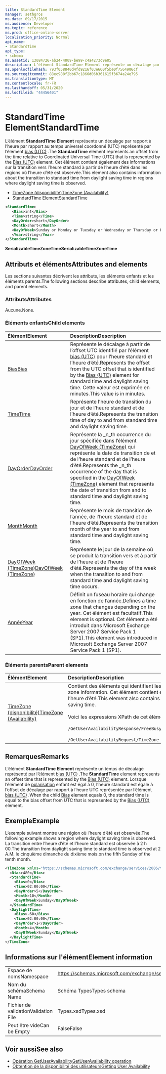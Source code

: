 ```yaml
---
title: StandardTime Element
manager: sethgros
ms.date: 09/17/2015
ms.audience: Developer
ms.topic: reference
ms.prod: office-online-server
localization_priority: Normal
api_name:
- StandardTime
api_type:
- schema
ms.assetid: 13084726-ab24-4009-be99-c4a4273c9e05
description: L’élément StandardTime Element représente un décalage par rapport à l’heure par rapport au temps universel coordonné (UTC) représenté par l’élément bias (UTC). Cet élément contient également des informations sur la transition vers l’heure standard à partir de l’heure d’été dans les régions où l’heure d’été est observée.
ms.openlocfilehash: 793f058840d4fd9216f03e660f5be0f7564906cf
ms.sourcegitcommit: 88ec988f2bb67c1866d06b361615f3674a24e795
ms.translationtype: MT
ms.contentlocale: fr-FR
ms.lasthandoff: 05/31/2020
ms.locfileid: "44456401"
---
```

# <a name="standardtime"></a><span data-ttu-id="f5f79-104">StandardTime Element</span><span class="sxs-lookup"><span data-stu-id="f5f79-104">StandardTime</span></span>

<span data-ttu-id="f5f79-105">L’élément **StandardTime Element** représente un décalage par rapport à l’heure par rapport au temps universel coordonné (UTC) représenté par l’élément [bias (UTC)](bias-utc.md) .</span><span class="sxs-lookup"><span data-stu-id="f5f79-105">The **StandardTime** element represents an offset from the time relative to Coordinated Universal Time (UTC) that is represented by the [Bias (UTC)](bias-utc.md) element.</span></span> <span data-ttu-id="f5f79-106">Cet élément contient également des informations sur la transition vers l’heure standard à partir de l’heure d’été dans les régions où l’heure d’été est observée.</span><span class="sxs-lookup"><span data-stu-id="f5f79-106">This element also contains information about the transition to standard time from daylight saving time in regions where daylight saving time is observed.</span></span> 
  
- [<span data-ttu-id="f5f79-107">TimeZone (disponibilité)</span><span class="sxs-lookup"><span data-stu-id="f5f79-107">TimeZone (Availability)</span></span>](timezone-availability.md)
- [<span data-ttu-id="f5f79-108">StandardTime Element</span><span class="sxs-lookup"><span data-stu-id="f5f79-108">StandardTime</span></span>](standardtime.md)
  
```xml
<StandardTime>
   <Bias>int</Bias>
   <Time>string</Time>
   <DayOrder>short</DayOrder>
   <Month>short</Month>
   <DayOfWeek>Sunday or Monday or Tuesday or Wednesday or Thursday or Friday or Saturday</DayOfWeek>
   <Year>string</Year>
</StandardTime>
```

 <span data-ttu-id="f5f79-109">**SerializableTimeZoneTime**</span><span class="sxs-lookup"><span data-stu-id="f5f79-109">**SerializableTimeZoneTime**</span></span>
## <a name="attributes-and-elements"></a><span data-ttu-id="f5f79-110">Attributs et éléments</span><span class="sxs-lookup"><span data-stu-id="f5f79-110">Attributes and elements</span></span>

<span data-ttu-id="f5f79-111">Les sections suivantes décrivent les attributs, les éléments enfants et les éléments parents.</span><span class="sxs-lookup"><span data-stu-id="f5f79-111">The following sections describe attributes, child elements, and parent elements.</span></span>
  
### <a name="attributes"></a><span data-ttu-id="f5f79-112">Attributs</span><span class="sxs-lookup"><span data-stu-id="f5f79-112">Attributes</span></span>

<span data-ttu-id="f5f79-113">Aucune.</span><span class="sxs-lookup"><span data-stu-id="f5f79-113">None.</span></span>
  
### <a name="child-elements"></a><span data-ttu-id="f5f79-114">Éléments enfants</span><span class="sxs-lookup"><span data-stu-id="f5f79-114">Child elements</span></span>

|<span data-ttu-id="f5f79-115">**Élément**</span><span class="sxs-lookup"><span data-stu-id="f5f79-115">**Element**</span></span>|<span data-ttu-id="f5f79-116">**Description**</span><span class="sxs-lookup"><span data-stu-id="f5f79-116">**Description**</span></span>|
|:-----|:-----|
|[<span data-ttu-id="f5f79-117">Bias</span><span class="sxs-lookup"><span data-stu-id="f5f79-117">Bias</span></span>](bias.md) <br/> |<span data-ttu-id="f5f79-118">Représente le décalage à partir de l’offset UTC identifié par l’élément [bias (UTC)](bias-utc.md) pour l’heure standard et l’heure d’été.</span><span class="sxs-lookup"><span data-stu-id="f5f79-118">Represents the offset from the UTC offset that is identified by the [Bias (UTC)](bias-utc.md) element for standard time and daylight saving time.</span></span> <span data-ttu-id="f5f79-119">Cette valeur est exprimée en minutes.</span><span class="sxs-lookup"><span data-stu-id="f5f79-119">This value is in minutes.</span></span>  <br/> |
|[<span data-ttu-id="f5f79-120">Time</span><span class="sxs-lookup"><span data-stu-id="f5f79-120">Time</span></span>](time.md) <br/> |<span data-ttu-id="f5f79-121">Représente l’heure de transition du jour et de l’heure standard et de l’heure d’été.</span><span class="sxs-lookup"><span data-stu-id="f5f79-121">Represents the transition time of day to and from standard time and daylight saving time.</span></span>  <br/> |
|[<span data-ttu-id="f5f79-122">DayOrder</span><span class="sxs-lookup"><span data-stu-id="f5f79-122">DayOrder</span></span>](dayorder.md) <br/> |<span data-ttu-id="f5f79-123">Représente la _n_th occurrence du jour spécifiée dans l’élément [DayOfWeek (TimeZone)](dayofweek-timezone.md) qui représente la date de transition de et de l’heure standard et de l’heure d’été.</span><span class="sxs-lookup"><span data-stu-id="f5f79-123">Represents the  _n_th occurrence of the day that is specified in the [DayOfWeek (TimeZone)](dayofweek-timezone.md) element that represents the date of transition from and to standard time and daylight saving time.</span></span>  <br/> |
|[<span data-ttu-id="f5f79-124">Month</span><span class="sxs-lookup"><span data-stu-id="f5f79-124">Month</span></span>](month.md) <br/> |<span data-ttu-id="f5f79-125">Représente le mois de transition de l’année, de l’heure standard et de l’heure d’été.</span><span class="sxs-lookup"><span data-stu-id="f5f79-125">Represents the transition month of the year to and from standard time and daylight saving time.</span></span>  <br/> |
|[<span data-ttu-id="f5f79-126">DayOfWeek (TimeZone)</span><span class="sxs-lookup"><span data-stu-id="f5f79-126">DayOfWeek (TimeZone)</span></span>](dayofweek-timezone.md) <br/> |<span data-ttu-id="f5f79-127">Représente le jour de la semaine où se produit la transition vers et à partir de l’heure et de l’heure d’été.</span><span class="sxs-lookup"><span data-stu-id="f5f79-127">Represents the day of the week when the transition to and from standard time and daylight saving time occurs.</span></span>  <br/> |
|[<span data-ttu-id="f5f79-128">Année</span><span class="sxs-lookup"><span data-stu-id="f5f79-128">Year</span></span>](year.md) <br/> |<span data-ttu-id="f5f79-129">Définit un fuseau horaire qui change en fonction de l’année.</span><span class="sxs-lookup"><span data-stu-id="f5f79-129">Defines a time zone that changes depending on the year.</span></span> <span data-ttu-id="f5f79-130">Cet élément est facultatif.</span><span class="sxs-lookup"><span data-stu-id="f5f79-130">This element is optional.</span></span> <span data-ttu-id="f5f79-131">Cet élément a été introduit dans Microsoft Exchange Server 2007 Service Pack 1 (SP1).</span><span class="sxs-lookup"><span data-stu-id="f5f79-131">This element was introduced in Microsoft Exchange Server 2007 Service Pack 1 (SP1).</span></span>  <br/> |
   
### <a name="parent-elements"></a><span data-ttu-id="f5f79-132">Éléments parents</span><span class="sxs-lookup"><span data-stu-id="f5f79-132">Parent elements</span></span>

|<span data-ttu-id="f5f79-133">**Élément**</span><span class="sxs-lookup"><span data-stu-id="f5f79-133">**Element**</span></span>|<span data-ttu-id="f5f79-134">**Description**</span><span class="sxs-lookup"><span data-stu-id="f5f79-134">**Description**</span></span>|
|:-----|:-----|
|[<span data-ttu-id="f5f79-135">TimeZone (disponibilité)</span><span class="sxs-lookup"><span data-stu-id="f5f79-135">TimeZone (Availability)</span></span>](timezone-availability.md) <br/> | <span data-ttu-id="f5f79-136">Contient des éléments qui identifient les informations de fuseau horaire.</span><span class="sxs-lookup"><span data-stu-id="f5f79-136">Contains elements that identify time zone information.</span></span> <span data-ttu-id="f5f79-137">Cet élément contient également des informations sur la transition entre l’heure standard et l’heure d’été.</span><span class="sxs-lookup"><span data-stu-id="f5f79-137">This element also contains information about the transition between standard time and daylight saving time.</span></span> <br/><br/><span data-ttu-id="f5f79-138">Voici les expressions XPath de cet élément :</span><span class="sxs-lookup"><span data-stu-id="f5f79-138">The following are the XPath expressions to this element:</span></span> <br/> <br/>  `/GetUserAvailabilityResponse/FreeBusyResponseArray/FreeBusyResponse/FreeBusyView/WorkingHours/TimeZone` <br/> <br/> `/GetUserAvailabilityRequest/TimeZone` <br/> |
   
## <a name="remarks"></a><span data-ttu-id="f5f79-139">Remarques</span><span class="sxs-lookup"><span data-stu-id="f5f79-139">Remarks</span></span>

<span data-ttu-id="f5f79-140">L’élément **StandardTime Element** représente un temps de décalage représenté par l’élément [bias (UTC)](bias-utc.md) .</span><span class="sxs-lookup"><span data-stu-id="f5f79-140">The **StandardTime** element represents an offset time that is represented by the [Bias (UTC)](bias-utc.md) element.</span></span> <span data-ttu-id="f5f79-141">Lorsque l’élément de [polarisation](bias.md) enfant est égal à 0, l’heure standard est égale à l’offset de décalage par rapport à l’heure UTC représentée par l’élément [bias (UTC)](bias-utc.md) .</span><span class="sxs-lookup"><span data-stu-id="f5f79-141">When the child [Bias](bias.md) element equals 0, the standard time is equal to the bias offset from UTC that is represented by the [Bias (UTC)](bias-utc.md) element.</span></span> 
  
## <a name="example"></a><span data-ttu-id="f5f79-142">Exemple</span><span class="sxs-lookup"><span data-stu-id="f5f79-142">Example</span></span>

<span data-ttu-id="f5f79-143">L’exemple suivant montre une région où l’heure d’été est observée.</span><span class="sxs-lookup"><span data-stu-id="f5f79-143">The following example shows a region where daylight saving time is observed.</span></span> <span data-ttu-id="f5f79-144">La transition entre l’heure d’été et l’heure standard est observée à 2 h 00.</span><span class="sxs-lookup"><span data-stu-id="f5f79-144">The transition from daylight saving time to standard time is observed at 2 A.M.</span></span> <span data-ttu-id="f5f79-145">le cinquième dimanche du dixième mois.</span><span class="sxs-lookup"><span data-stu-id="f5f79-145">on the fifth Sunday of the tenth month.</span></span>
  
```xml
<TimeZone xmlns="https://schemas.microsoft.com/exchange/services/2006/types">
  <Bias>480</Bias>
  <StandardTime>
    <Bias>0</Bias>
    <Time>02:00:00</Time>
    <DayOrder>5</DayOrder>
    <Month>10</Month>
    <DayOfWeek>Sunday</DayOfWeek>
  </StandardTime>
  <DaylightTime>
    <Bias>-60</Bias>
    <Time>02:00:00</Time>
    <DayOrder>1</DayOrder>
    <Month>4</Month>
    <DayOfWeek>Sunday</DayOfWeek>
  </DaylightTime>
</TimeZone>
```

## <a name="element-information"></a><span data-ttu-id="f5f79-146">Informations sur l'élément</span><span class="sxs-lookup"><span data-stu-id="f5f79-146">Element information</span></span>

|||
|:-----|:-----|
|<span data-ttu-id="f5f79-147">Espace de noms</span><span class="sxs-lookup"><span data-stu-id="f5f79-147">Namespace</span></span>  <br/> |https://schemas.microsoft.com/exchange/services/2006/types  <br/> |
|<span data-ttu-id="f5f79-148">Nom du schéma</span><span class="sxs-lookup"><span data-stu-id="f5f79-148">Schema Name</span></span>  <br/> |<span data-ttu-id="f5f79-149">Schéma Types</span><span class="sxs-lookup"><span data-stu-id="f5f79-149">Types schema</span></span>  <br/> |
|<span data-ttu-id="f5f79-150">Fichier de validation</span><span class="sxs-lookup"><span data-stu-id="f5f79-150">Validation File</span></span>  <br/> |<span data-ttu-id="f5f79-151">Types.xsd</span><span class="sxs-lookup"><span data-stu-id="f5f79-151">Types.xsd</span></span>  <br/> |
|<span data-ttu-id="f5f79-152">Peut être vide</span><span class="sxs-lookup"><span data-stu-id="f5f79-152">Can be Empty</span></span>  <br/> |<span data-ttu-id="f5f79-153">False</span><span class="sxs-lookup"><span data-stu-id="f5f79-153">False</span></span>  <br/> |
   
## <a name="see-also"></a><span data-ttu-id="f5f79-154">Voir aussi</span><span class="sxs-lookup"><span data-stu-id="f5f79-154">See also</span></span>

- [<span data-ttu-id="f5f79-155">Opération GetUserAvailability</span><span class="sxs-lookup"><span data-stu-id="f5f79-155">GetUserAvailability operation</span></span>](getuseravailability-operation.md)
- [<span data-ttu-id="f5f79-156">Obtention de la disponibilité des utilisateurs</span><span class="sxs-lookup"><span data-stu-id="f5f79-156">Getting User Availability</span></span>](https://msdn.microsoft.com/library/d4133fcb-9b0f-4e6b-aadf-a389da83516a%28Office.15%29.aspx)

